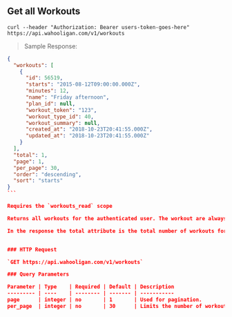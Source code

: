 ## Get all Workouts

```shell
curl --header "Authorization: Bearer users-token-goes-here" https://api.wahooligan.com/v1/workouts
```

> Sample Response:

``````json
{
  "workouts": [
    {
      "id": 56519,
      "starts": "2015-08-12T09:00:00.000Z",
      "minutes": 12,
      "name": "Friday afternoon",
      "plan_id": null,
      "workout_token": "123",
      "workout_type_id": 40,
      "workout_summary": null,
      "created_at": "2018-10-23T20:41:55.000Z",
      "updated_at": "2018-10-23T20:41:55.000Z"
    }
  ],
  "total": 1,
  "page": 1,
  "per_page": 30,
  "order": "descending",
  "sort": "starts"
}
```

Requires the `workouts_read` scope

Returns all workouts for the authenticated user. The workout are always sorted by the starts field in descending order. By default the most recent 30 workouts are returned.  The per_page parameter can be used to adjust the number of workouts returned.

In the response the total attribute is the total number of workouts for the current user.


### HTTP Request

`GET https://api.wahooligan.com/v1/workouts`

### Query Parameters

Parameter | Type    | Required | Default | Description
--------- | ----    | -------- | ------- | -----------
page      | integer | no       | 1       | Used for pagination.
per_page  | integer | no       | 30      | Limits the number of workouts returned.
